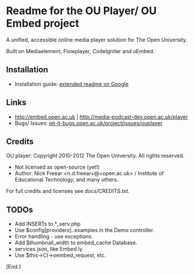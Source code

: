 # Readme for the OU Player/ OU Embed projectA unified, accessible online media player solution for The Open University.Built on Mediaelement, Flowplayer, CodeIgniter and oEmbed.## Installation* Installation guide: [extended readme on Google](https://docs.google.com/document/d/1tg1mrPqniUp6evs0odfs7wughuMLY4r82-kFylVWQXE/edit)## Links* <http://embed.open.ac.uk> | <http://media-podcast-dev.open.ac.uk/player>* Bugs/ Issues:  [iet-it-bugs.open.ac.uk/project/issues/ouplayer](http://iet-it-bugs.open.ac.uk/project/issues/ouplayer)## CreditsOU player: Copyright 2010-2012 The Open University. All rights reserved.* Not licensed as open-source (yet!)* Author: Nick Freear <n.d.freear+@+open.ac.uk> / Institute of Educational Technology, and many others.For full credits and licenses see docs/CREDITS.txt. ## TODOs* Add INSERTs to *_serv.php* Use $config[providers]..examples in the Demo controller.* Error handling - use exceptions.* Add $thumbnail_width to embed_cache Database.* services.json, like Embed.ly.* Use $this->CI->oembed_request, etc.[End.]
